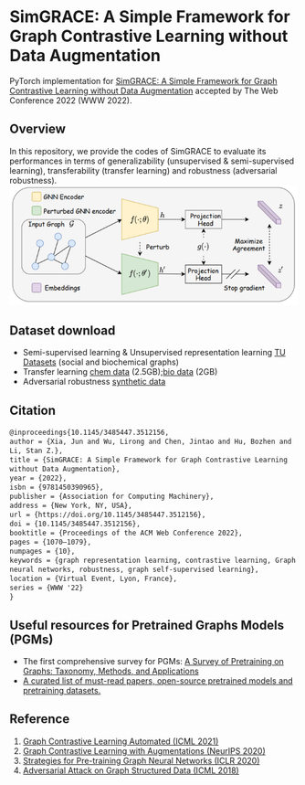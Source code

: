# SimGRACE: A Simple Framework for Graph Contrastive Learning without Data Augmentation
PyTorch implementation for [SimGRACE: A Simple Framework for Graph Contrastive Learning without Data Augmentation](https://arxiv.org/pdf/2202.03104.pdf) accepted by The Web Conference 2022 (WWW 2022).
## Overview
In this repository, we provide the codes of SimGRACE to evaluate its performances in terms of generalizability (unsupervised & semi-supervised learning), transferability (transfer learning) and robustness (adversarial robustness).
![](./simgrace.png)
## Dataset download
* Semi-supervised learning & Unsupervised representation learning [TU Datasets](https://chrsmrrs.github.io/datasets/docs/datasets/) (social and biochemical graphs)
* Transfer learning [chem data](http://snap.stanford.edu/gnn-pretrain/data/chem_dataset.zip) (2.5GB);[bio data](http://snap.stanford.edu/gnn-pretrain/data/bio_dataset.zip) (2GB) 
* Adversarial robustness [synthetic data](https://www.dropbox.com/sh/mu8odkd36x54rl3/AABg8ABiMqwcMEM5qKIY97nla?dl=0)

## Citation
```
@inproceedings{10.1145/3485447.3512156,
author = {Xia, Jun and Wu, Lirong and Chen, Jintao and Hu, Bozhen and Li, Stan Z.},
title = {SimGRACE: A Simple Framework for Graph Contrastive Learning without Data Augmentation},
year = {2022},
isbn = {9781450390965},
publisher = {Association for Computing Machinery},
address = {New York, NY, USA},
url = {https://doi.org/10.1145/3485447.3512156},
doi = {10.1145/3485447.3512156},
booktitle = {Proceedings of the ACM Web Conference 2022},
pages = {1070–1079},
numpages = {10},
keywords = {graph representation learning, contrastive learning, Graph neural networks, robustness, graph self-supervised learning},
location = {Virtual Event, Lyon, France},
series = {WWW '22}
}
```
## Useful resources for Pretrained Graphs Models (PGMs)
* The first comprehensive survey for PGMs: [A Survey of Pretraining on Graphs: Taxonomy, Methods, and Applications](https://arxiv.org/abs/2202.07893v1)
* [A curated list of must-read papers, open-source pretrained models and pretraining datasets.](https://github.com/junxia97/awesome-pretrain-on-graphs)

## Reference
1.  [Graph Contrastive Learning Automated (ICML 2021)](https://github.com/Shen-Lab/GraphCL_Automated)
2.  [Graph Contrastive Learning with Augmentations (NeurIPS 2020)](https://github.com/Shen-Lab/GraphCL)
3.  [Strategies for Pre-training Graph Neural Networks (ICLR 2020)](https://github.com/snap-stanford/pretrain-gnns/)
4.  [Adversarial Attack on Graph Structured Data (ICML 2018)](https://github.com/Hanjun-Dai/graph_adversarial_attack)
